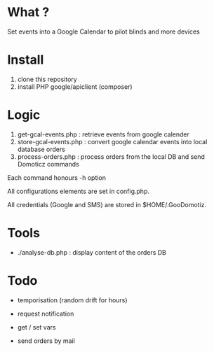 # What ?

Set events into a Google Calendar to pilot blinds and more devices

# Install

1. clone this repository
2. install PHP google/apiclient (composer)

# Logic

1. get-gcal-events.php : retrieve events from google calender
1. store-gcal-events.php : convert google calendar events into local database orders
1. process-orders.php : process orders from the local DB and send Domoticz commands

Each command honours -h option

All configurations elements are set in config.php.

All credentials (Google and SMS) are stored in $HOME/.GooDomotiz.

# Tools

* ./analyse-db.php : display content of the orders DB

# Todo

* temporisation (random drift for hours)
* request notification
* get / set vars

* send orders by mail
